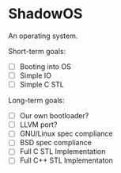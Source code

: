 # ShadowOS

An operating system.

Short-term goals:
 - [ ] Booting into OS
 - [ ] Simple IO
 - [ ] Simple C STL

Long-term goals:
 - [ ] Our own bootloader?
 - [ ] LLVM port?
 - [ ] GNU/Linux spec compliance
 - [ ] BSD spec compliance
 - [ ] Full C STL Implementation
 - [ ] Full C++ STL Implementaton
